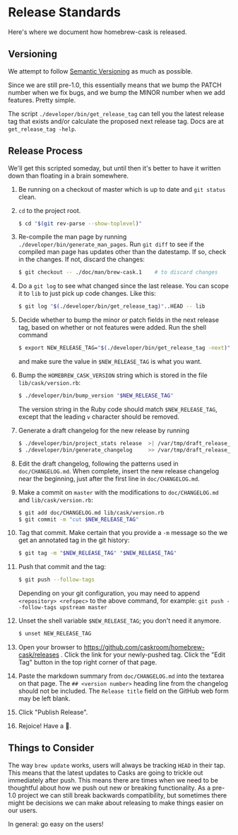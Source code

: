 # Release Standards

Here's where we document how homebrew-cask is released.

## Versioning

We attempt to follow [Semantic Versioning](http://semver.org/) as much as
possible.

Since we are still pre-1.0, this essentially means that we bump the PATCH
number when we fix bugs, and we bump the MINOR number when we add features.
Pretty simple.

The script `./developer/bin/get_release_tag` can tell you the latest release
tag that exists and/or calculate the proposed next release tag.  Docs are at
`get_release_tag -help`.

## Release Process

We'll get this scripted someday, but until then it's better to have it written
down than floating in a brain somewhere.

1. Be running on a checkout of master which is up to date and `git status` clean.
2. `cd` to the project root.

	```bash
	$ cd "$(git rev-parse --show-toplevel)"
	```

3. Re-compile the man page by running `./developer/bin/generate_man_pages`.
   Run `git diff` to see if the compiled man page has updates other than the
   datestamp.  If so, check in the changes.  If not, discard the changes:

	```bash
	$ git checkout -- ./doc/man/brew-cask.1    # to discard changes
	```

4. Do a `git log` to see what changed since the last release. You can scope it
   to `lib` to just pick up code changes.   Like this:

	```bash
	$ git log "$(./developer/bin/get_release_tag)"..HEAD -- lib
	```

5. Decide whether to bump the minor or patch fields in the next release tag,
   based on whether or not features were added.  Run the shell command

	```bash
	$ export NEW_RELEASE_TAG="$(./developer/bin/get_release_tag -next)"; echo "$NEW_RELEASE_TAG"    # or use -next -patch
	```

   and make sure the value in `$NEW_RELEASE_TAG` is what you want.
6. Bump the `HOMEBREW_CASK_VERSION` string which is stored in the file
   `lib/cask/version.rb`:

	```bash
	$ ./developer/bin/bump_version "$NEW_RELEASE_TAG"
	```

   The version string in the Ruby code should match `$NEW_RELEASE_TAG`,
   except that the leading `v` character should be removed.
7. Generate a draft changelog for the new release by running

	```bash
	$ ./developer/bin/project_stats release  >| /var/tmp/draft_release_changelog.md
	$ ./developer/bin/generate_changelog     >> /var/tmp/draft_release_changelog.md
	```

8. Edit the draft changelog, following the patterns used in `doc/CHANGELOG.md`.
   When complete, insert the new release changelog near the beginning, just
   after the first line in `doc/CHANGELOG.md`.
9. Make a commit on `master` with the modifications to `doc/CHANGELOG.md` and
   `lib/cask/version.rb`:

	```bash
	$ git add doc/CHANGELOG.md lib/cask/version.rb
	$ git commit -m "cut $NEW_RELEASE_TAG"
	```

10. Tag that commit.  Make certain that you provide a `-m` message so the we
    get an annotated tag in the git history:

	```bash
	$ git tag -m "$NEW_RELEASE_TAG" "$NEW_RELEASE_TAG"
	```

11. Push that commit and the tag:

	```bash
	$ git push --follow-tags
	```
    Depending on your git configuration, you may need to append `<repository> <refspec>`
    to the above command, for example: `git push --follow-tags upstream master`
12. Unset the shell variable `$NEW_RELEASE_TAG`; you don't need it anymore.

	```bash
	$ unset NEW_RELEASE_TAG
	```

13. Open your browser to <https://github.com/caskroom/homebrew-cask/releases> .
    Click the link for your newly-pushed tag. Click the "Edit Tag" button in
    the top right corner of that page.
14. Paste the markdown summary from `doc/CHANGELOG.md` into the textarea on that
    page.  The `## <version number>` heading line from the changelog should
    not be included.  The `Release title` field on the GitHub web form may
    be left blank.
15. Click "Publish Release".
16. Rejoice! Have a :cookie:.

## Things to Consider

The way `brew update` works, users will always be tracking `HEAD` in their tap.
This means that the latest updates to Casks are going to trickle out
immediately after push. This means there are times when we need to be
thoughtful about how we push out new or breaking functionality. As a pre-1.0
project we can still break backwards compatibility, but sometimes there might
be decisions we can make about releasing to make things easier on our users.

In general: go easy on the users!
